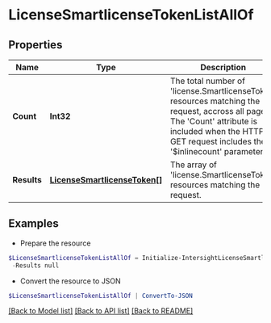 # LicenseSmartlicenseTokenListAllOf
## Properties

Name | Type | Description | Notes
------------ | ------------- | ------------- | -------------
**Count** | **Int32** | The total number of &#39;license.SmartlicenseToken&#39; resources matching the request, accross all pages. The &#39;Count&#39; attribute is included when the HTTP GET request includes the &#39;$inlinecount&#39; parameter. | [optional] 
**Results** | [**LicenseSmartlicenseToken[]**](LicenseSmartlicenseToken.md) | The array of &#39;license.SmartlicenseToken&#39; resources matching the request. | [optional] 

## Examples

- Prepare the resource
```powershell
$LicenseSmartlicenseTokenListAllOf = Initialize-IntersightLicenseSmartlicenseTokenListAllOf  -Count null `
 -Results null
```

- Convert the resource to JSON
```powershell
$LicenseSmartlicenseTokenListAllOf | ConvertTo-JSON
```

[[Back to Model list]](../README.md#documentation-for-models) [[Back to API list]](../README.md#documentation-for-api-endpoints) [[Back to README]](../README.md)

